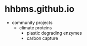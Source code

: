 # hhbms.github.io

- community projects
    - climate proteins
        - plastic degrading enzymes
        - carbon capture
